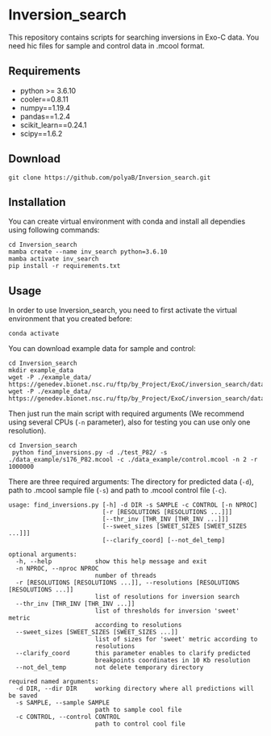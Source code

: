 # Inversion_search
This repository contains scripts for searching inversions in Exo-C data. You need hic files for sample and control data in .mcool format. 
## Requirements
* python >= 3.6.10
* cooler==0.8.11
* numpy==1.19.4
* pandas==1.2.4
* scikit_learn==0.24.1
* scipy==1.6.2
## Download
```
git clone https://github.com/polyaB/Inversion_search.git
```
## Installation
You can create virtual environment with conda and install all dependies using following commands:
```
cd Inversion_search
mamba create --name inv_search python=3.6.10
mamba activate inv_search
pip install -r requirements.txt 
```
## Usage
In order to use Inversion_search, you need to first activate the virtual environment that you created before:
```
conda activate
```
You can download example data for sample and control:
```
cd Inversion_search
mkdir example_data
wget -P ./example_data/ https://genedev.bionet.nsc.ru/ftp/by_Project/ExoC/inversion_search/data/control.mcool
wget -P ./example_data/ https://genedev.bionet.nsc.ru/ftp/by_Project/ExoC/inversion_search/data/s176_P82.mcool
```
Then just run the main script with required arguments (We recommend using several CPUs (`-n` parameter), also for testing you can use only one resolution).
```
cd Inversion_search
 python find_inversions.py -d ./test_P82/ -s ./data_example/s176_P82.mcool -c ./data_example/control.mcool -n 2 -r 1000000
```
There are three required arguments: The directory for predicted data (`-d`), path to .mcool sample file (`-s`) and path to .mcool control file (`-c`).

```
usage: find_inversions.py [-h] -d DIR -s SAMPLE -c CONTROL [-n NPROC]
                          [-r [RESOLUTIONS [RESOLUTIONS ...]]]
                          [--thr_inv [THR_INV [THR_INV ...]]]
                          [--sweet_sizes [SWEET_SIZES [SWEET_SIZES ...]]]
                          [--clarify_coord] [--not_del_temp]

optional arguments:
  -h, --help            show this help message and exit
  -n NPROC, --nproc NPROC
                        number of threads
  -r [RESOLUTIONS [RESOLUTIONS ...]], --resolutions [RESOLUTIONS [RESOLUTIONS ...]]
                        list of resolutions for inversion search
  --thr_inv [THR_INV [THR_INV ...]]
                        list of thresholds for inversion 'sweet' metric
                        according to resolutions
  --sweet_sizes [SWEET_SIZES [SWEET_SIZES ...]]
                        list of sizes for 'sweet' metric according to
                        resolutions
  --clarify_coord       this parameter enables to clarify predicted
                        breakpoints coordinates in 10 Kb resolution
  --not_del_temp        not delete temporary directory

required named arguments:
  -d DIR, --dir DIR     working directory where all predictions will be saved
  -s SAMPLE, --sample SAMPLE
                        path to sample cool file
  -c CONTROL, --control CONTROL
                        path to control cool file
```



